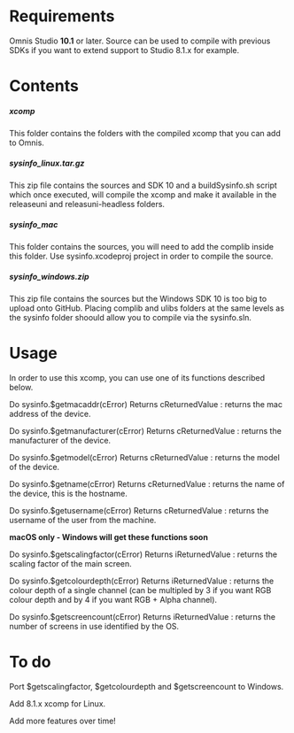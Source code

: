 # Requirements

Omnis Studio **10.1** or later. Source can be used to compile with previous SDKs if you want to extend support to Studio 8.1.x for example.

# Contents

##### xcomp

This folder contains the folders with the compiled xcomp that you can add to Omnis.

##### sysinfo_linux.tar.gz

This zip file contains the sources and SDK 10 and a buildSysinfo.sh script which once executed, will compile the xcomp and make it available in the releaseuni and releasuni-headless folders.

##### sysinfo_mac 

This folder contains the sources, you will need to add the complib inside this folder. Use sysinfo.xcodeproj project in order to compile the source.

##### sysinfo_windows.zip

This zip file contains the sources but the Windows SDK 10 is too big to upload onto GitHub. Placing complib and ulibs folders at the same levels as the sysinfo folder shoould allow you to compile via the sysinfo.sln.

# Usage

In order to use this xcomp, you can use one of its functions described below.

Do sysinfo.$getmacaddr(cError) Returns cReturnedValue : returns the mac address of the device.

Do sysinfo.$getmanufacturer(cError) Returns cReturnedValue : returns the manufacturer of the device.

Do sysinfo.$getmodel(cError) Returns cReturnedValue : returns the model of the device.

Do sysinfo.$getname(cError) Returns cReturnedValue : returns the name of the device, this is the hostname.

Do sysinfo.$getusername(cError) Returns cReturnedValue : returns the username of the user from the machine.

**macOS only - Windows will get these functions soon**

Do sysinfo.$getscalingfactor(cError) Returns iReturnedValue : returns the scaling factor of the main screen.

Do sysinfo.$getcolourdepth(cError) Returns iReturnedValue : returns the colour depth of a single channel (can be multipled by 3 if you want RGB colour depth and by 4 if you want RGB + Alpha channel).

Do sysinfo.$getscreencount(cError) Returns iReturnedValue : returns the number of screens in use identified by the OS.

# To do

Port $getscalingfactor, $getcolourdepth and $getscreencount to Windows.

Add 8.1.x xcomp for Linux.

Add more features over time!

